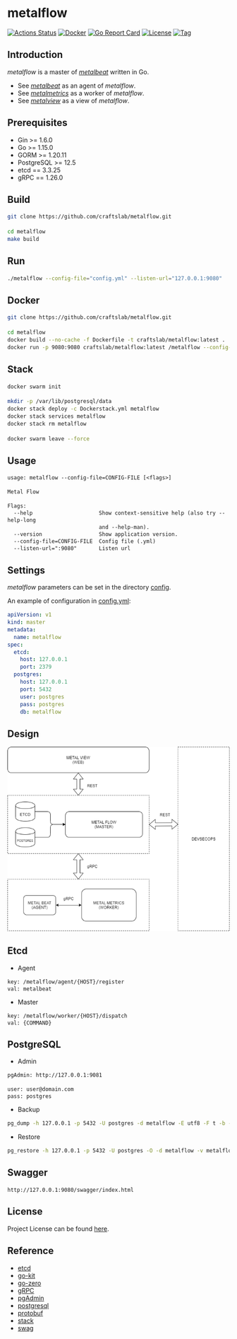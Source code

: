 # metalflow

[![Actions Status](https://github.com/craftslab/metalflow/workflows/CI/badge.svg?branch=master&event=push)](https://github.com/craftslab/metalflow/actions?query=workflow%3ACI)
[![Docker](https://img.shields.io/docker/pulls/craftslab/metalflow)](https://hub.docker.com/r/craftslab/metalflow)
[![Go Report Card](https://goreportcard.com/badge/github.com/craftslab/metalflow)](https://goreportcard.com/report/github.com/craftslab/metalflow)
[![License](https://img.shields.io/github/license/craftslab/metalflow.svg?color=brightgreen)](https://github.com/craftslab/metalflow/blob/master/LICENSE)
[![Tag](https://img.shields.io/github/tag/craftslab/metalflow.svg?color=brightgreen)](https://github.com/craftslab/metalflow/tags)



## Introduction

*metalflow* is a master of *[metalbeat](https://github.com/craftslab/metalbeat/)* written in Go.

- See *[metalbeat](https://github.com/craftslab/metalbeat/)* as an agent of *metalflow*.
- See *[metalmetrics](https://github.com/craftslab/metalmetrics/)* as a worker of *metalflow*.
- See *[metalview](https://github.com/craftslab/metalview/)* as a view of *metalflow*.



## Prerequisites

- Gin >= 1.6.0
- Go >= 1.15.0
- GORM >= 1.20.11
- PostgreSQL >= 12.5
- etcd == 3.3.25
- gRPC == 1.26.0



## Build

```bash
git clone https://github.com/craftslab/metalflow.git

cd metalflow
make build
```



## Run

```bash
./metalflow --config-file="config.yml" --listen-url="127.0.0.1:9080"
```



## Docker

```bash
git clone https://github.com/craftslab/metalflow.git

cd metalflow
docker build --no-cache -f Dockerfile -t craftslab/metalflow:latest .
docker run -p 9080:9080 craftslab/metalflow:latest /metalflow --config-file="/config.yml" --listen-url="127.0.0.1:9080"
```



## Stack

```bash
docker swarm init

mkdir -p /var/lib/postgresql/data
docker stack deploy -c Dockerstack.yml metalflow
docker stack services metalflow
docker stack rm metalflow

docker swarm leave --force
```



## Usage

```
usage: metalflow --config-file=CONFIG-FILE [<flags>]

Metal Flow

Flags:
  --help                     Show context-sensitive help (also try --help-long
                             and --help-man).
  --version                  Show application version.
  --config-file=CONFIG-FILE  Config file (.yml)
  --listen-url=":9080"       Listen url
```



## Settings

*metalflow* parameters can be set in the directory [config](https://github.com/craftslab/metalflow/blob/master/config).

An example of configuration in [config.yml](https://github.com/craftslab/metalflow/blob/master/config/config.yml):

```yaml
apiVersion: v1
kind: master
metadata:
  name: metalflow
spec:
  etcd:
    host: 127.0.0.1
    port: 2379
  postgres:
    host: 127.0.0.1
    port: 5432
    user: postgres
    pass: postgres
    db: metalflow
```



## Design

![design](design.png)



## Etcd

- Agent

```
key: /metalflow/agent/{HOST}/register
val: metalbeat
```

- Master

```
key: /metalflow/worker/{HOST}/dispatch
val: {COMMAND}
```



## PostgreSQL

- Admin

```
pgAdmin: http://127.0.0.1:9081

user: user@domain.com
pass: postgres
```

- Backup

```bash
pg_dump -h 127.0.0.1 -p 5432 -U postgres -d metalflow -E utf8 -F t -b -v -f metalflow.tar
```

- Restore

```bash
pg_restore -h 127.0.0.1 -p 5432 -U postgres -O -d metalflow -v metalflow.tar
```



## Swagger

```
http://127.0.0.1:9080/swagger/index.html
```



## License

Project License can be found [here](LICENSE).



## Reference

- [etcd](https://etcd.io/docs/)
- [go-kit](https://github.com/go-kit/kit)
- [go-zero](https://github.com/tal-tech/go-zero)
- [gRPC](https://grpc.io/docs/languages/go/)
- [pgAdmin](https://hub.docker.com/r/dpage/pgadmin4/)
- [postgresql](https://hub.docker.com/_/postgres)
- [protobuf](https://developers.google.com/protocol-buffers/docs/proto3)
- [stack](https://docs.docker.com/engine/swarm/stack-deploy/)
- [swag](https://github.com/swaggo/swag)
